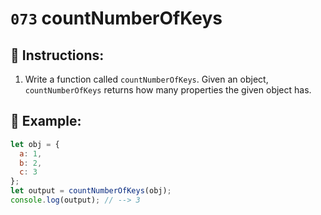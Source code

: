 # `073` countNumberOfKeys

## 📝 Instructions:

1. Write a function called `countNumberOfKeys`. Given an object, `countNumberOfKeys` returns how many properties the given object has.

## 📎 Example:

```Javascript
let obj = {
  a: 1,
  b: 2,
  c: 3
};
let output = countNumberOfKeys(obj);
console.log(output); // --> 3
```
